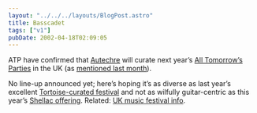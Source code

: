 ```yaml
---
layout: "../../../layouts/BlogPost.astro"
title: Basscadet
tags: ["v1"]
pubDate: 2002-04-18T02:09:05
---
```


ATP have confirmed that [Autechre][1] will curate next year&#8217;s [All Tomorrow&#8217;s Parties][2] in the UK (as [mentioned last month][3]).

No line-up announced yet; here&#8217;s hoping it&#8217;s as diverse as last year&#8217;s excellent [Tortoise-curated festival][4] and not as wilfully guitar-centric as this year&#8217;s [Shellac offering][5]. Related: [UK music festival info][6].

[1]: http://www.autechre.nu/ "The Autechre Channel"
[2]: http://www.wayahead.com/atp/ "Official All Tomorrow's Parties website"
[3]: http://anglepoised.com/weblog/archive/2002/March/#000004 "Autechre rumours on anglepoised (slightly innaccurate - they're not curating a Japanese ATP)"
[4]: http://www.nme.com/reviews/7785.htm "NME review of ATP 2001"
[5]: http://www.wayahead.com/atp/shellac2002.htm "ATP 2002 (curated by Shellac)"
[6]: http://www.efestivals.co.uk/ "efestivals.co.uk"
